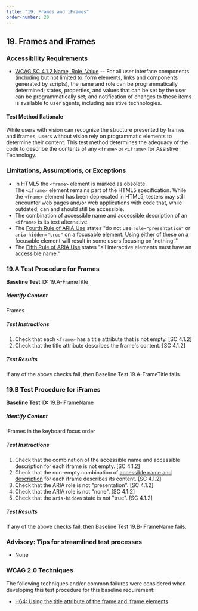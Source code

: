 ```yaml
---
title: "19. Frames and iFrames"
order-number: 20
---
```

## 19. Frames and iFrames

### Accessibility Requirements

-   [WCAG SC 4.1.2 Name, Role, Value](https://www.w3.org/WAI/WCAG22/Understanding/name-role-value) -- For all user interface components (including but not limited to: form elements, links and components generated by scripts), the name and role can be programmatically determined; states, properties, and values that can be set by the user can be programmatically set; and notification of changes to these items is available to user agents, including assistive technologies.

#### Test Method Rationale
While users with vision can recognize the structure presented by frames and iframes, users without vision rely on programmatic elements to determine their content. This test method determines the adequacy of the code to describe the contents of any `<frame>` or `<iframe>` for Assistive Technology.

### Limitations, Assumptions, or Exceptions

-   In HTML5 the `<frame>` element is marked as obsolete. The `<iframe>` element remains part of the HTML5 specification. While the `<frame>` element has been deprecated in HTML5, testers may still encounter web pages and/or web applications with code that, while outdated, can and should still be accessible.
-   The combination of accessible name and accessible description of an `<iframe>` is its text alternative.
-   The [Fourth Rule of ARIA Use](https://www.w3.org/TR/using-aria/#4thrule) states "do not use <code>role="presentation"</code> or <code>aria-hidden="true"</code> on a focusable element. Using either of these on a focusable element will result in some users focusing on 'nothing'."
-   The [Fifth Rule of ARIA Use](https://www.w3.org/TR/using-aria/#fifthrule) states "all interactive elements must have an accessible name."

### 19.A Test Procedure for Frames

**Baseline Test ID:** 19.A-FrameTitle

##### Identify Content
<p id="19aIC">Frames</p>

##### Test Instructions
<ol id="19aTI">
    <li id="19aTI-1">Check that each <code>&lt;frame&gt;</code> has a title attribute that is not empty. [SC 4.1.2]</li>
    <li id="19aTI-2">Check that the title attribute describes the frame's content. [SC 4.1.2]</li>
</ol>

##### Test Results
<p id="19aTR">If any of the above checks fail, then Baseline Test 19.A-FrameTitle fails.</p>

### 19.B Test Procedure for iFrames

**Baseline Test ID:** 19.B-iFrameName

##### Identify Content
<p id="19bIC">iFrames in the keyboard focus order</p>

##### Test Instructions
<ol id="19bTI">
    <li id="19bTI-1">Check that the combination of the accessible name and accessible description for each iframe is not empty. [SC 4.1.2]</li>
    <li id="19bTI-2">Check that the non-empty combination of <a href="https://www.w3.org/TR/html-aam-1.0/#iframe-element-accessible-name-computation" target="_blank" rel="noopener">accessible name and description</a> for each iframe describes its content. [SC 4.1.2]</li>
    <li id="19bTI-3">Check that the ARIA role is not "presentation". [SC 4.1.2]</li>
    <li id="19bTI-4">Check that the ARIA role is not "none". [SC 4.1.2]</li>
    <li id="19bTI-5">Check that the <code>aria-hidden</code> state is not "true". [SC 4.1.2]</li>
</ol>

##### Test Results
<p id="19bTR">If any of the above checks fail, then Baseline Test 19.B-iFrameName fails.</p>

### Advisory: Tips for streamlined test processes
- None

### WCAG 2.0 Techniques

The following techniques and/or common failures were considered when developing this test procedure for this baseline requirement:

-   [H64: Using the title attribute of the frame and iframe elements](https://www.w3.org/WAI/WCAG22/Techniques/html/H64)
